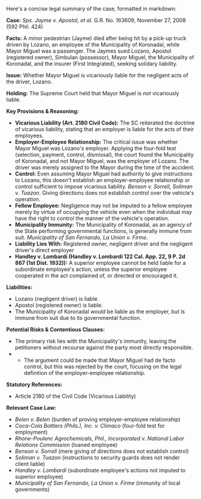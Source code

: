 Here's a concise legal summary of the case, formatted in markdown:

**Case:** *Sps. Jayme v. Apostol, et al.* G.R. No. 163609, November 27, 2008 (592 Phil. 424)

**Facts:** A minor pedestrian (Jayme) died after being hit by a pick-up truck driven by Lozano, an employee of the Municipality of Koronadal, while Mayor Miguel was a passenger. The Jaymes sued Lozano, Apostol (registered owner), Simbulan (possessor), Mayor Miguel, the Municipality of Koronadal, and the insurer (First Integrated), seeking solidary liability.

**Issue:** Whether Mayor Miguel is vicariously liable for the negligent acts of the driver, Lozano.

**Holding:** The Supreme Court held that Mayor Miguel is *not* vicariously liable.

**Key Provisions & Reasoning:**

*   **Vicarious Liability (Art. 2180 Civil Code):** The SC reiterated the doctrine of vicarious liability, stating that an employer is liable for the acts of their employees.
*   **Employer-Employee Relationship:** The critical issue was whether Mayor Miguel was Lozano's employer. Applying the four-fold test (selection, payment, control, dismissal), the court found the Municipality of Koronadal, and not Mayor Miguel, was the employer of Lozano. The driver was merely assigned to the Mayor during the time of the accident.
*   **Control:** Even assuming Mayor Miguel had authority to give instructions to Lozano, this doesn't establish an employer-employee relationship or control sufficient to impose vicarious liability. *Benson v. Sorrell, Soliman v. Tuazon*. Giving directions does not establish control over the vehicle's operation.
*   **Fellow Employee:** Negligence may not be imputed to a fellow employee merely by virtue of occupying the vehicle even when the individual may have the right to control the manner of the vehicle's operation.
*   **Municipality Immunity:** The Municipality of Koronadal, as an agency of the State performing governmental functions, is generally immune from suit. *Municipality of San Fernando, La Union v. Firme*.
*   **Liability Lies With:** Registered owner, negligent driver and the negligent driver's direct employer
*   **Handley v. Lombardi (Handley v. Lombardi 122 Cal. App. 22, 9 P. 2d 867 (1st Dist. 1932)):** A superior employee cannot be held liable for a subordinate employee's action, unless the superior employee cooperated in the act complained of, or directed or encouraged it.

**Liabilities:**

*   Lozano (negligent driver) is liable.
*   Apostol (registered owner) is liable.
*   The Municipality of Koronadal *would* be liable as the employer, but is immune from suit due to its governmental function.

**Potential Risks & Contentious Clauses:**

*   The primary risk lies with the Municipality's immunity, leaving the petitioners without recourse against the party most directly responsible.
*   *   The argument could be made that Mayor Miguel had de facto control, but this was rejected by the court, focusing on the legal definition of the employer-employee relationship.

**Statutory References:**

*   Article 2180 of the Civil Code (Vicarious Liability)

**Relevant Case Law:**

*   *Belen v. Belen* (burden of proving employer-employee relationship)
*   *Coca-Cola Bottlers (Phils.), Inc. v. Climaco* (four-fold test for employment)
*   *Rhone-Poulenc Agrochemicals, Phil., Incorporated v. National Labor Relations Commission* (loaned employee)
*   *Benson v. Sorrell* (mere giving of directions does not establish control)
*   *Soliman v. Tuazon* (instructions to security guards does not render client liable)
*   *Handley v. Lombardi* (subordinate employee's actions not imputed to superior employee)
*   *Municipality of San Fernando, La Union v. Firme* (immunity of local governments)
